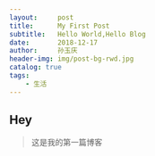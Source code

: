 ```yaml
---
layout:     post
title:      My First Post
subtitle:   Hello World,Hello Blog
date:       2018-12-17
author:     孙玉庆
header-img: img/post-bg-rwd.jpg
catalog: true
tags:
    - 生活
---
```


## Hey
>这是我的第一篇博客